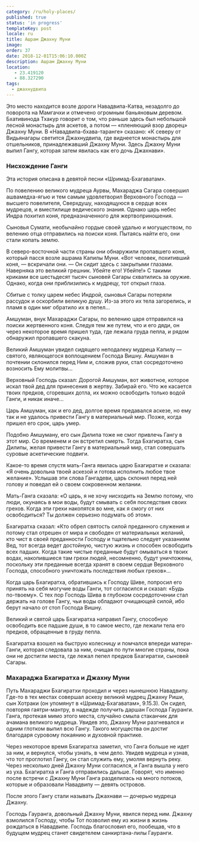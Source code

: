 ```yaml
---
category: /ru/holy-places/
published: true
status: 'in progress'
templateKey: post
locale: ru
title: Ашрам Джахну Муни
image:
order: 37
date: 2018-12-01T15:06:10.000Z
description: Ашрам Джахну Муни
location:
   - 23.419120
   - 88.327290
tags:
  - джахнудвипа
---
```


Это место находится возле дороги Навадвипа-Катва, незадолго до поворота на Мамгачхи и отмечено огромным баньяновым деревом. Бхативинода Тхакур говорит о том, что раньше здесь был небольшой лесной монастырь для аскетов, а потом — «пленяющий взор дворец» Джахну Муни. В «Навадвипа-бхава-таранге» сказано: «К северу от Видьянагары светится Джахнудвипа, где виднеется монастырь для отшельников, принадлежавший Джахну Муни. Здесь Джахну Муни выпил Гангу, которая затем явилась как его дочь Джахнави».

### Нисхождение Ганги
Эта история описана в девятой песни «Шримад-Бхагаватам».

По повелению великого мудреца Аурвы, Махараджа Сагара совершил ашвамедха-ягью и тем самым удовлетворил Верховного Господа — высшего повелителя, Сверхдушу, находящуюся в сердце всех мудрецов, и вместилище ведического знания. Однако царь небес Индра похитил коня, предназначенного для жертвоприношения.

Сыновья Сумати, необычайно гордые своей удалью и могуществом, по велению отца отправились на поиски коня. Пытаясь найти его, они стали копать землю.

В северо-восточной части страны они обнаружили пропавшего коня, который пасся возле ашрама Капилы Муни. «Вот человек, похитивший коня, — вскричали они. — Он сидит здесь с закрытыми глазами. Наверняка это великий грешник. Убейте его! Убейте!» С такими криками все шестьдесят тысяч сыновей Сагары схватились за оружие. Однако, когда они приблизились к мудрецу, тот открыл глаза.

Сбитые с толку царем небес Индрой, сыновья Сагары потеряли рассудок и оскорбили великую душу. Из-за этого их тела загорелись, и пламя в один миг обратило их в пепел…

Амшуман, внук Махараджи Сагары, по велению царя отправился на поиски жертвенного коня. Следуя тем же путем, что и его дяди, он через некоторое время пришел туда, где лежала груда пепла, и рядом обнаружил пропавшего скакуна.

Великий Амшуман увидел сидящего неподалеку мудреца Капилу — святого, являющегося воплощением Господа Вишну. Амшуман в почтении склонился перед Ним и, сложив руки, стал сосредоточено возносить Ему молитвы…

Верховный Господь сказал: Дорогой Амшуман, вот животное, которое искал твой дед для принесения в жертву. Забирай его. Что же касается твоих предков, сгоревших дотла, их можно освободить только водой Ганги, и никак иначе…

Царь Амшуман, как и его дед, долгое время предавался аскезе, но ему так и не удалось привести Гангу в материальный мир. Позже, когда пришел его срок, царь умер.

Подобно Амшуману, его сын Дилипа тоже не смог привлечь Гангу в этот мир. Со временем и он встретил смерть. Тогда Бхагиратха, сын Дилипы, желая привести Гангу в материальный мир, стал совершать суровые аскетические подвиги.

Какое-то время спустя мать-Ганга явилась царю Бхагиратхе и сказала: «Я очень довольна твоей аскезой и готова исполнить любое твое желание». Услышав эти слова Гангадеви, царь склонил перед ней голову и поведал ей о своем сокровенном желании.

Мать-Ганга сказала: «О царь, я не хочу нисходить на Землю потому, что люди, окунаясь в мои воды, будут смывать с себя последствия своих грехов. Когда эти грехи накопятся во мне, как я смогу от них освободиться? Ты должен серьезно подумать об этом».

Бхагиратха сказал: «Кто обрел святость силой преданного служения и потому стал отрешен от мира и свободен от материальных желаний, кто чист в своей преданности Господу и тщательно следует указаниям Вед, тот всегда ведет достойную, чистую жизнь и способен освободить всех падших. Когда такие чистые преданные будут омываться в твоих водах, накопившиеся там грехи людей, несомненно, будут уничтожены, поскольку эти преданные всегда хранят в своем сердце Верховного Господа, способного уничтожать последствия любых грехов»…

Когда царь Бхагиратха, обратившись к Господу Шиве, попросил его принять на себя могучие воды Ганги, тот согласился и сказал: «Будь по-твоему». С тех пор Господь Шива в глубоком сосредоточении стал держать на голове Гангу, чьи воды обладают очищающей силой, ибо берут начало от стоп Господа Вишну.

Великий и святой царь Бхагиратха направил Гангу, способную освободить все падшие души, в то самое место, где лежали тела его предков, обращенные в груду пепла.

Бхагиратха взошел на быструю колесницу и помчался впереди матери-Ганги, которая следовала за ним, очищая по пути многие страны, пока они не достигли места, где лежал пепел предков Бхагиратхи, сыновей Сагары.

### Махараджа Бхагиратха и Джахну Муни
Путь Махараджи Бхагиратхи проходил и через нынешнюю Навадвипу. Где-то в тех местах совершал аскезу великий мудрец Джахну Риши, сын Хотраки (он упомянут в «Шримад-Бхагаватам», 9.15.3). Он сидел, повторяя гаятри-мантру, в надежде получить даршан Господа Гауранги. Ганга, протекая мимо этого места, случайно смыла стаканчик для ачамана великого мудреца. Увидев это, Джахну Муни разгневался и одним глотком выпил всю Гангу. Такого могущества он достиг благодаря суровому покаянию и духовной практике.

Через некоторое время Бхагиратха заметил, что Ганга больше не идет за ним, и вернулся, чтобы узнать, в чем дело. Увидев мудреца и узнав, что тот проглотил Гангу, он стал служить ему, умоляя вернуть реку. Через несколько дней Джахну Муни согласился, и Ганга вышла у него из уха. Бхагиратха и Ганга отправились дальше. Говорят, что именно после встречи с Джахну Муни Ганга разделилась на много потоков, которые и образовали Навадвипу — девять островов.

После этого Гангу стали называть Джахнави — дочерью мудреца Джахну.

Господь Гауранга, довольный Джахну Муни, явился перед ним. Джахну взмолился Господу, чтобы Тот позволил ему из жизни в жизнь рождаться в Навадвипе. Господь благословил его, пообещав, что в будущем мудрец станет свидетелем санкиртана-лилы Гауранги.

<tbd locale="ru" url="mailto:haribol@mayapur.live"></tbd>
